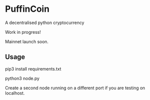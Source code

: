 # PuffinCoin
A decentralised python cryptocurrency

Work in progress! 

Mainnet launch soon.


## Usage

pip3 install requirements.txt

python3 node.py

Create a second node running on a different port if you are testing on localhost.